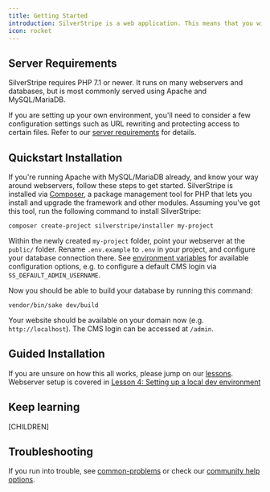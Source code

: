 ```yaml
---
title: Getting Started
introduction: SilverStripe is a web application. This means that you will need to have a webserver and database. We will take you through the setup of the server environment as well the application itself.
icon: rocket
---
```


## Server Requirements

SilverStripe requires PHP 7.1 or newer.
It runs on many webservers and databases,
but is most commonly served using Apache and MySQL/MariaDB.

If you are setting up your own environment,
you'll need to consider a few configuration settings
such as URL rewriting and protecting access to certain files.
Refer to our [server requirements](server_requirements) for details.

## Quickstart Installation

If you're running Apache with MySQL/MariaDB already,
and know your way around webservers, follow these steps to get started.
SilverStripe is installed via [Composer](composer), a package management tool for PHP that
lets you install and upgrade the framework and other modules. 
Assuming you've got this tool, run the following command to install SilverStripe:

```
composer create-project silverstripe/installer my-project
```

Within the newly created `my-project` folder, point your webserver at the `public/` folder.
Rename `.env.example` to `.env` in your project, and configure your database connection there.
See [environment variables](environment_management) for available configuration options,
e.g. to configure a default CMS login via `SS_DEFAULT_ADMIN_USERNAME`.

Now you should be able to build your database by running this command:

```
vendor/bin/sake dev/build
```

Your website should be available on your domain now (e.g. `http://localhost`).
The CMS login can be accessed at `/admin`.

## Guided Installation

If you are unsure on how this all works, please jump on our [lessons](https://www.silverstripe.org/learn/lessons/v4/).
Webserver setup is covered in
[Lesson 4: Setting up a local dev environment](https://www.silverstripe.org/learn/lessons/v4/up-and-running-setting-up-a-local-silverstripe-dev-environment-1) 



## Keep learning

[CHILDREN]

## Troubleshooting

If you run into trouble, see [common-problems](common_problems) or
check our [community help options](https://www.silverstripe.org/community/).

